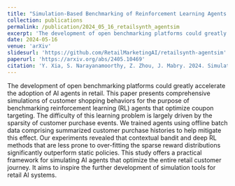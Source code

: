 ```yaml
---
title: "Simulation-Based Benchmarking of Reinforcement Learning Agents for Personalized Retail Promotions"
collection: publications
permalink: /publication/2024_05_16_retailsynth_agentsim
excerpt: 'The development of open benchmarking platforms could greatly accelerate the adoption of AI agents in retail. This paper presents comprehensive simulations of customer shopping behaviors for the purpose of benchmarking reinforcement learning (RL) agents that optimize coupon targeting. The difficulty of this learning problem is largely driven by the sparsity of customer purchase events. We trained agents using offline batch data comprising summarized customer purchase histories to help mitigate this effect. Our experiments revealed that contextual bandit and deep RL methods that are less prone to over-fitting the sparse reward distributions significantly outperform static policies. This study offers a practical framework for simulating AI agents that optimize the entire retail customer journey. It aims to inspire the further development of simulation tools for retail AI systems.'
date: 2024-05-16
venue: 'arXiv'
slidesurl: 'https://github.com/RetailMarketingAI/retailsynth-agentsim'
paperurl: 'https://arxiv.org/abs/2405.10469'
citation: 'Y. Xia, S. Narayanamoorthy, Z. Zhou, J. Mabry. 2024. Simulation-Based Benchmarking of Reinforcement Learning Agents for Personalized Retail Promotions. arXiv. https://arxiv.org/abs/2405.10469'
---
```


The development of open benchmarking platforms could greatly accelerate the adoption of AI agents in retail. This paper presents comprehensive simulations of customer shopping behaviors for the purpose of benchmarking reinforcement learning (RL) agents that optimize coupon targeting. The difficulty of this learning problem is largely driven by the sparsity of customer purchase events. We trained agents using offline batch data comprising summarized customer purchase histories to help mitigate this effect. Our experiments revealed that contextual bandit and deep RL methods that are less prone to over-fitting the sparse reward distributions significantly outperform static policies. This study offers a practical framework for simulating AI agents that optimize the entire retail customer journey. It aims to inspire the further development of simulation tools for retail AI systems.